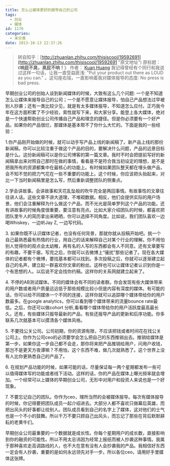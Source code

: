 ```yaml
---
title: 怎么让媒体更好的报导自己的公司
tags:
  - 创业
  - 媒体
id: 1176
categories:
  - 未分类
date: 2013-10-13 22:37:26
---
```


> <span style="line-height: 16px;">转自知乎：[http://zhuanlan.zhihu.com/thisiscool/19592691](http://zhuanlan.zhihu.com/thisiscool/19592691 "原文地址")
> 原标题：《**响屁不臭，臭屁不响！**》
> 作者： [Kuan Huang](http://www.zhihu.com/people/kuan-huang "链接到Kuan Huang的主页")</span>
<span style="line-height: 16px;">我记得曾经有个同行和我说过这样一句话，让我一直受益匪浅: "Put your product out there as LOUD as you can." 。这句座右铭，一直影响着我对媒体报导的态度: No press is bad press.</span>

早期创业公司的创始人谈到新闻媒体的时候，大致有这么几个问题: 一个是不知道怎么让媒体来报导自己的公司；一个是不愿意让媒体报导，怕自己产品想法过早被别人抄袭；还有一类比较少见，就是有太多媒体报导，不知道怎么应付。正巧我今年在这方面积累了不少经验，索性就写下来，和大家分享。能登上各大媒体，绝对是一个快速帮助创业公司传播自己产品和理念的捷径。但是你必须要有一个好产品，如果你的产品很烂，那媒体是基本帮不了你什么大忙的。下面是我的一些经验：<!--more-->

1.你产品刚开始做的时候，就可以动手写产品上线的新闻稿了。新产品上线的那份新闻稿，你可以比较注重于做这个产品的目的，要解决什么问题，产品的远景目标是什么。这份新闻稿可以是你公司博客的第一篇文章。我时不时会把提前写好的新闻稿拿出来对照自己那时在做的事情，看看是不是符合我当初设定的理想，是不是把我所有的资源都集中在最核心的功能上。有时候如果团队整天都在埋头做产品，会不知不觉的把力气花在一些不重要的功能上。这个时候，你应该把头抬起来，对比一下当时新闻稿里是怎么写，然后重新调整团队的侧重点。

2.学会讲故事。会讲故事和天花乱坠般的吹牛完全是两回事情。有故事性的文章往往讲人话。这些文章不讲大道理，不堆砌数据。相反，他们会提供实际的用户场景，他们会注重解释为什么做这个产品，而不光光是简单罗列这个产品的功能。还有讲故事的时候角度很重要，要注意有亮点。比如大家介绍团队的时候，都喜欢把团队里牛人的简历拿出来晒晒，你可以选择不同角度。比如说，我们团队喜欢一边喝Whiskey，一边听Jay Z, 一边写代码。

3\. 如果你既不认识媒体记者，也没有任何背景，那就你就从投稿开始吧。挑一个自己最熟悉最有热情的行业，用自己的话来解释自己对某个行业的理解。你不用怕别人觉得你的观点会太幼稚，再有名的人写的东西都会有人不同意。还有文章要写的有趣，不要干瘪。写完之后，你就可以去微博上“骚扰”那些记者了。现在各大媒体的记者都有个微博，要找基本都可以找到。多次投稿之后，你就可以逐渐建立起自己的名声，建立起一群喜欢你文章的粉丝。这样也可以让媒体记者认识到你是一个有思想的人。以后说不定会找你约稿。这样你的关系网就建立起来了。

4\. 不停的AB测试媒体。不同的媒体会有不同的读者群。你会发现有些大媒体带来的用户数或者用户质量远远低于那些规模比较小但是内容有深度的媒体。有可能的话，你可以给不同媒体一个不同的连接，这样你就可以追踪哪个媒体带给你的用户数最多。在google analytics，你可以看到哪个媒体带来的流量bounce rate最低。之后，你还可以做cohort 分析,看看哪个媒体带给你的用户活跃度最高最长久。还有，有些媒体只报导最新的产品，有些还报导产品的更新和后序功能。你多联系几次就基本可以摸清各个媒体风格。

5\. 不要找公关公司。公司初期，你的资源有限，不应该把钱或者时间花在找公关公司上。你作为公司ceo的必须要学会怎么把自己的东西推销出去。推销给媒体是第一步。如果你这一步自己都不会走，那你将来把产品推销给用户，问用户收钱，那岂不是更天方夜谭嘛？不用怕，这个东西不难，做几次就熟悉了。这个世界上没有人比你更熟悉自己的产品了。

6\. 在规划产品功能的时候，如果可能的话，尽量保证每一两个星期都发布一些可以值得媒体写的功能或者线下活动。这样的话，你的产品在媒体上曝光频率就会增加。一个经常可以上媒体的早期创业公司，无形中对用户和投资人来说也是一个好现象。

7\. 不要忘记自己的团队。你作为ceo，理所当然的会被媒体报导。每次有媒体报导的时候，你记得要把团队成员一起介绍进去。大部分人都不喜欢只做幕后英雄，而把出风头的好事都让给别人。团队成员看到自己的名字上了媒体，这对他们的士气也是一个不小的鼓舞。所以千万不要只顾自己出风头，而忘记了那些在背后默默耕耘的老黄牛们。

早期创业公司最重要的一个数据就是成长性。你每个星期用户的成长数，直接影响到你的融资的可能性。所以不用太忌讳因为经常上报纸而被人抄袭这种事情。我属于那种喜欢走高调路线的人，也不大在意有没有人会抄袭我的产品。我相信好东西一定会有人抄袭，重要的是如何永远领先对手一步。所以各位ceo，请用好手里媒体这张牌。